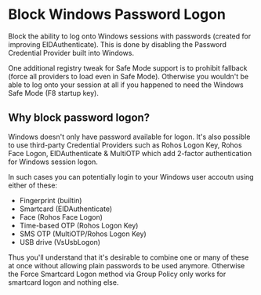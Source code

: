 # Block Windows Password Logon
Block the ability to log onto Windows sessions with passwords (created for improving EIDAuthenticate).
This is done by disabling the Password Credential Provider built into Windows.

One additional registry tweak for Safe Mode support is to prohibit fallback (force all providers to load even in Safe Mode).
Otherwise you wouldn't be able to log onto your session at all if you happened to need the Windows Safe Mode (F8 startup key).

## Why block password logon?
Windows doesn't only have password available for logon. It's also possible to use third-party Credential Providers such as Rohos Logon Key, Rohos Face Logon, EIDAuthenticate & MultiOTP which add 2-factor authentication for Windows session logon.

In such cases you can potentially login to your Windows user accoutn using either of these:
- Fingerprint (builtin)
- Smartcard (EIDAuthenticate)
- Face (Rohos Face Logon)
- Time-based OTP (Rohos Logon Key)
- SMS OTP (MultiOTP/Rohos Logon Key)
- USB drive (VsUsbLogon)

Thus you'll understand that it's desirable to combine one or many of these at once without allowing plain passwords to be used anymore.
Otherwise the Force Smartcard Logon method via Group Policy only works for smartcard logon and nothing else.
